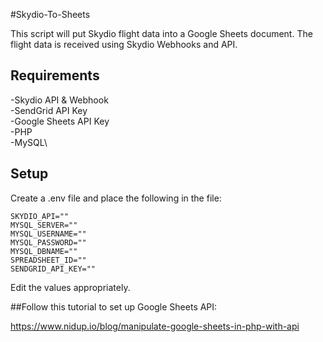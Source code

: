 #Skydio-To-Sheets

This script will put Skydio flight data into a Google Sheets document. The flight data is received using Skydio Webhooks and API.

## Requirements

-Skydio API & Webhook\
-SendGrid API Key\
-Google Sheets API Key\
-PHP\
-MySQL\


## Setup

Create a .env file and place the following in the file:

```
SKYDIO_API=""
MYSQL_SERVER=""
MYSQL_USERNAME=""
MYSQL_PASSWORD=""
MYSQL_DBNAME=""
SPREADSHEET_ID=""
SENDGRID_API_KEY=""
```

Edit the values appropriately.

##Follow this tutorial to set up Google Sheets API:

https://www.nidup.io/blog/manipulate-google-sheets-in-php-with-api
